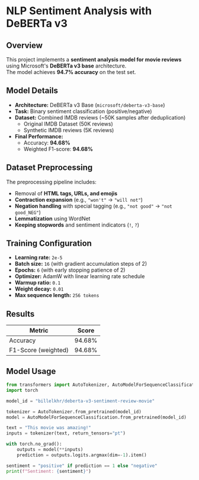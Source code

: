 # NLP Sentiment Analysis with DeBERTa v3

## Overview
This project implements a **sentiment analysis model for movie reviews** using Microsoft's **DeBERTa v3 base** architecture.  
The model achieves **94.7% accuracy** on the test set.

## Model Details
- **Architecture:** DeBERTa v3 Base (`microsoft/deberta-v3-base`)  
- **Task:** Binary sentiment classification (positive/negative)  
- **Dataset:** Combined IMDB reviews (~50K samples after deduplication)  
  - Original IMDB Dataset (50K reviews)  
  - Synthetic IMDB reviews (5K reviews)  
- **Final Performance:**  
  - Accuracy: **94.68%**  
  - Weighted F1-score: **94.68%**

## Dataset Preprocessing
The preprocessing pipeline includes:
- Removal of **HTML tags, URLs, and emojis**
- **Contraction expansion** (e.g., `"won't"` → `"will not"`)
- **Negation handling** with special tagging (e.g., `"not good"` → `"not good_NEG"`)
- **Lemmatization** using WordNet
- **Keeping stopwords** and sentiment indicators (`!`, `?`)

## Training Configuration
- **Learning rate:** `2e-5`  
- **Batch size:** `16` (with gradient accumulation steps of 2)  
- **Epochs:** `6` (with early stopping patience of 2)  
- **Optimizer:** AdamW with linear learning rate schedule  
- **Warmup ratio:** `0.1`  
- **Weight decay:** `0.01`  
- **Max sequence length:** `256 tokens`

## Results
| Metric        | Score   |
|---------------|---------|
| Accuracy      | 94.68%  |
| F1-Score (weighted) | 94.68%  |

## Model Usage
```python
from transformers import AutoTokenizer, AutoModelForSequenceClassification
import torch

model_id = "billelkhr/deberta-v3-sentiment-review-movie"

tokenizer = AutoTokenizer.from_pretrained(model_id)
model = AutoModelForSequenceClassification.from_pretrained(model_id)

text = "This movie was amazing!"
inputs = tokenizer(text, return_tensors="pt")

with torch.no_grad():
    outputs = model(**inputs)
    prediction = outputs.logits.argmax(dim=-1).item()

sentiment = "positive" if prediction == 1 else "negative"
print(f"Sentiment: {sentiment}")
